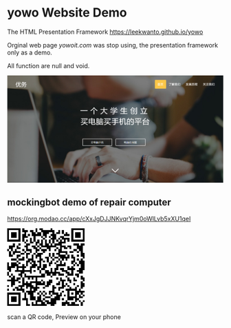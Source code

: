 # yowo Website Demo
The HTML Presentation Framework https://leekwanto.github.io/yowo

Orginal web page *yowoit.com* was stop using, the presentation framework only as a demo.

All function are null and void.

![](/Screenshots1.png)


## mockingbot demo of repair computer 

https://org.modao.cc/app/cXxJgDJJNKvqrYjm0oWlLvb5xXU1qeI

![](/mockingbot.png)

scan a QR code, Preview on your phone
